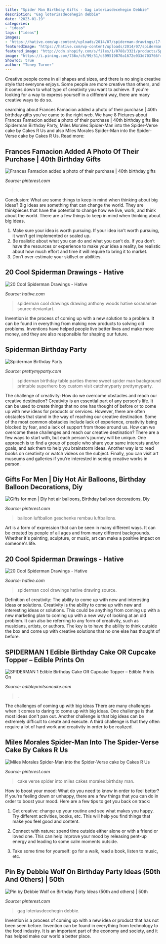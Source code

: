 ```yaml
---
title: "Spider Man Birthday Gifts - Gag Loteriasdecehegin Debbie"
description: "Gag loteriasdecehegin debbie"
date: "2023-01-19"
categories:
- "ideas"
tags: ["ideas"]
images:
- "https://hative.com/wp-content/uploads/2014/07/spiderman-drawings/17-spiderman-drawings.jpg"
featuredImage: "https://hative.com/wp-content/uploads/2014/07/spiderman-drawings/17-spiderman-drawings.jpg"
featured_image: "http://cdn.shopify.com/s/files/1/0788/3321/products/Spiderman_Edible_Cake_Toppers_Round_JPG_grande.jpg?v=1481851985"
image: "https://i.pinimg.com/736x/c5/99/51/c599519870a1672e033d703766f45950.jpg"
ShowToc: true
author: "Toney Turner"
---
```



Creative people come in all shapes and sizes, and there is no single creative style that everyone enjoys. Some people are more creative than others, and it comes down to what type of creativity you want to achieve. If you're looking for a way to express yourself in a different way, there are many creative ways to do so.

	

		
searching about Frances Famacion added a photo of their purchase | 40th birthday gifts you've came to the right web. We have 8 Pictures about Frances Famacion added a photo of their purchase | 40th birthday gifts like Spiderman Birthday Party, Miles Morales Spider-Man into the Spider-Verse cake by Cakes R Us and also Miles Morales Spider-Man into the Spider-Verse cake by Cakes R Us. Read more:
		
    
## Frances Famacion Added A Photo Of Their Purchase | 40th Birthday Gifts

<img loading=lazy src="https://i.pinimg.com/736x/c5/99/51/c599519870a1672e033d703766f45950.jpg" onerror="this.onerror=null;this.src='https://tse1.mm.bing.net/th?id=OIP.UPBfHz96hDWTiEbQd82lJgHaHa&amp;pid=15.1';" alt="Frances Famacion added a photo of their purchase | 40th birthday gifts">

_Source: pinterest.com_

>. 

	

Conclusion: What are some things to keep in mind when thinking about big ideas?
Big ideas are something that can change the world. They are thinkpieces that have the potential to change how we live, work, and think about the world. There are a few things to keep in mind when thinking about big ideas. 
1. Make sure your idea is worth pursuing. If your idea isn’t worth pursuing, it won’t get implemented or scaled up. 
2. Be realistic about what you can do and what you can’t do. If you don’t have the resources or experience to make your idea a reality, be realistic about how much effort and time it will require to bring it to market. 
3. Don’t over-estimate your skillset or abilities.

    
## 20 Cool Spiderman Drawings - Hative

<img loading=lazy src="https://hative.com/wp-content/uploads/2014/07/spiderman-drawings/6-spiderman-drawings.jpg" onerror="this.onerror=null;this.src='https://tse2.mm.bing.net/th?id=OIP.z5GgcAyBC4O8_uCadql1DQHaKN&amp;pid=15.1';" alt="20 Cool Spiderman Drawings - Hative">

_Source: hative.com_

>spiderman cool drawings drawing anthony woods hative soranamae source deviantart. 

	

Invention is the process of coming up with a new solution to a problem. It can be found in everything from making new products to solving old problems. Inventions have helped people live better lives and make more money, and they are also responsible for shaping our future.

    
## Spiderman Birthday Party

<img loading=lazy src="https://www.prettymyparty.com/wp-content/uploads/2016/11/Spiderman-Background.jpg" onerror="this.onerror=null;this.src='https://tse2.mm.bing.net/th?id=OIP.iAjm8EEnAeVbbEG__8lEgwHaLH&amp;pid=15.1';" alt="Spiderman Birthday Party">

_Source: prettymyparty.com_

>spiderman birthday table parties theme sweet spider man background printable superhero boy custom visit catchmyparty prettymyparty. 

	

The challenge of creativity: How do we overcome obstacles and reach our creative destination?
Creativity is an essential part of any person's life. It can be used to create things that no one has thought of before or to come up with new ideas for products or services. However, there are often obstacles that stand in the way of reaching our creative destination. Some of the most common obstacles include lack of experience, creativity being blocked by fear, and a lack of support from those around us. How can we overcome these challenges and reach our creative destination? There are a few ways to start with, but each person's journey will be unique. One approach is to find a group of people who share your same interests and/or goals, and ask them to help you brainstorm ideas. Another way is to read books on creativity or watch videos on the subject. Finally, you can visit art museums and galleries if you're interested in seeing creative works in person.

    
## Gifts For Men | Diy Hot Air Balloons, Birthday Balloon Decorations, Diy

<img loading=lazy src="https://i.pinimg.com/736x/d5/e5/96/d5e5961476e62febb0a10f0fe6cf8937.jpg" onerror="this.onerror=null;this.src='https://tse1.mm.bing.net/th?id=OIP.3ZBGglz7k9SL1gdd9FsGhwHaJ3&amp;pid=15.1';" alt="Gifts for men | Diy hot air balloons, Birthday balloon decorations, Diy">

_Source: pinterest.com_

>balloon luftballon geschenke rembau luftballons. 

	

Art is a form of expression that can be seen in many different ways. It can be created by people of all ages and from many different backgrounds. Whether it's painting, sculpture, or music, art can make a positive impact on someone's life.

    
## 20 Cool Spiderman Drawings - Hative

<img loading=lazy src="https://hative.com/wp-content/uploads/2014/07/spiderman-drawings/17-spiderman-drawings.jpg" onerror="this.onerror=null;this.src='https://tse2.mm.bing.net/th?id=OIP.wT8lEDYUwIo76O1JckQtaAHaLL&amp;pid=15.1';" alt="20 Cool Spiderman Drawings - Hative">

_Source: hative.com_

>spiderman cool drawings hative drawing source. 

	

Definition of creativity: The ability to come up with new and interesting ideas or solutions.
Creativity is the ability to come up with new and interesting ideas or solutions. This could be anything from coming up with a new marketing plan to coming up with a new way of looking at an old problem. It can also be referring to any form of creativity, such as musicians, artists, or authors. The key is to have the ability to think outside the box and come up with creative solutions that no one else has thought of before.

    
## SPIDERMAN 1 Edible Birthday Cake OR Cupcake Topper – Edible Prints On

<img loading=lazy src="http://cdn.shopify.com/s/files/1/0788/3321/products/Spiderman_Edible_Cake_Toppers_Round_JPG_grande.jpg?v=1481851985" onerror="this.onerror=null;this.src='https://tse3.mm.bing.net/th?id=OIP.yUM__xzfR-ngKvr20QrWcwHaHa&amp;pid=15.1';" alt="SPIDERMAN 1 Edible Birthday Cake OR Cupcake Topper – Edible Prints On">

_Source: edibleprintsoncake.com_

>. 

	

The challenges of coming up with big ideas
There are many challenges when it comes to daring to come up with big ideas. One challenge is that most ideas don't pan out. Another challenge is that big ideas can be extremely difficult to create and execute. A third challenge is that they often require a lot of hard work and creativity in order to be realized.

    
## Miles Morales Spider-Man Into The Spider-Verse Cake By Cakes R Us

<img loading=lazy src="https://i.pinimg.com/736x/2a/57/05/2a570552bcc18ceb2147de1d5d891308.jpg" onerror="this.onerror=null;this.src='https://tse1.mm.bing.net/th?id=OIP.M3hOs93zRZPQqfU07kEkrgHaJ3&amp;pid=15.1';" alt="Miles Morales Spider-Man into the Spider-Verse cake by Cakes R Us">

_Source: pinterest.com_

>cake verse spider into miles cakes morales birthday man. 

	

How to boost your mood: What do you need to know in order to feel better?
If you're feeling down or unhappy, there are a few things that you can do in order to boost your mood. Here are a few tips to get you back on track: 
1. Get creative: change up your routine and see what makes you happy. Try different activities, books, etc. This will help you find things that make you feel good and content. 

2. Connect with nature: spend time outside either alone or with a friend or loved one. This can help improve your mood by releasing pent-up energy and leading to some calm moments outside. 

3. Take some time for yourself: go for a walk, read a book, listen to music, etc.

    
## Pin By Debbie Wolf On Birthday Party Ideas (50th And Others) | 50th

<img loading=lazy src="https://i.pinimg.com/736x/04/55/23/045523d3d85bfbc205d77467e5164db0.jpg" onerror="this.onerror=null;this.src='https://tse3.mm.bing.net/th?id=OIP.c98TBaO60mx4wEcQ_qwK1wHaKt&amp;pid=15.1';" alt="Pin by Debbie Wolf on Birthday Party Ideas (50th and others) | 50th">

_Source: pinterest.com_

>gag loteriasdecehegin debbie. 

	

Invention is a process of coming up with a new idea or product that has not been seen before. Invention can be found in everything from technology to the food industry. It is an important part of the economy and society, and it has helped make our world a better place.

